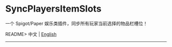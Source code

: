 # SyncPlayersItemSlots
一个 Spigot/Paper 娱乐类插件，同步所有玩家当前选择的物品栏槽位！

README> 中文 | [English](.github/README_EN.MD)

------------